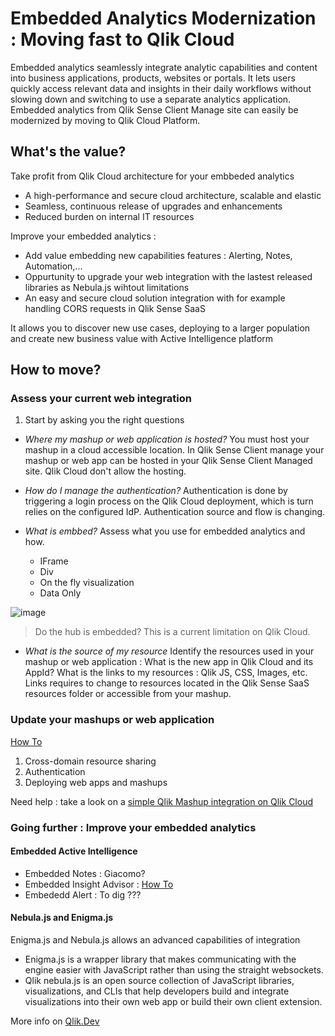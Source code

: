 # Embedded Analytics Modernization : Moving fast to Qlik Cloud

Embedded analytics seamlessly integrate analytic capabilities and content into business applications, products, websites or portals.
It lets users quickly access relevant data and insights in their daily workflows without slowing down and switching to use a separate analytics application.
Embedded analytics from Qlik Sense Client Manage site can easily be modernized by moving to Qlik Cloud Platform.

## What's the value?

Take profit from Qlik Cloud architecture for your embbeded analytics
- A high-performance and secure cloud architecture, scalable and elastic
- Seamless, continuous release of upgrades and enhancements
- Reduced burden on internal IT resources

Improve your embedded analytics :
- Add value embedding new capabilities features : Alerting, Notes, Automation,...
- Oppurtunity to upgrade your web integration with the lastest released libraries as Nebula.js wihtout limitations
- An easy and secure cloud solution integration with for example handling CORS requests in Qlik Sense SaaS

It allows you to discover new use cases, deploying to a larger population and create new business value with Active Intelligence platform

## How to move?

### Assess your current web integration

1. Start by asking you the right questions

- *Where my mashup or web application is hosted?*
You must host your mashup in a cloud accessible location.
In Qlik Sense Client manage your mashup or web app can be hosted in your Qlik Sense Client Managed site.
Qlik Cloud don't allow the hosting.

- *How do I manage the authentication?*
Authentication is done by triggering a login process on the Qlik Cloud deployment, which is turn relies on the configured IdP.
Authentication source and flow is changing.

- *What is embbed?*
Assess what you use for embedded analytics and how.
  - IFrame
  - Div
  - On the fly visualization
  - Data Only
  
![image](https://user-images.githubusercontent.com/24877503/166873460-7a988057-87d6-44c0-b3e3-810ab303c30d.png)


> Do the hub is embedded? This is a current limitation on Qlik Cloud.

- *What is the source of my resource*
Identify the resources used in your mashup or web application : 
What is the new app in Qlik Cloud and its AppId?
What is the links to my resources : Qlik JS, CSS, Images, etc. Links requires to change to resources located in the Qlik Sense SaaS resources folder or accessible from your mashup.  

### Update your mashups or web application
[How To](https://help.qlik.com/en-US/sense-developer/February2022/Subsystems/Mashups/Content/Sense_Mashups/Howtos/external-mashups-integrate-cloud.htm)

1. Cross-domain resource sharing
2. Authentication
3. Deploying web apps and mashups

Need help : take a look on a [simple Qlik Mashup integration on Qlik Cloud](https://help.qlik.com/en-US/sense-developer/February2022/Subsystems/Mashups/Content/Sense_Mashups/mashups-build_cloud.htm)

### Going further : Improve your embedded analytics

#### Embedded Active Intelligence 

- Embedded Notes : Giacomo?
- Embedded Insight Advisor : 
[How To](https://help.qlik.com/en-US/sense-developer/February2022/Subsystems/Mashups/Content/Sense_Mashups/Howtos/mashups-integrate-IA-chat.htm)
- Embededd Alert : To dig ???

#### Nebula.js and Enigma.js

Enigma.js and Nebula.js allows an advanced capabilities of integration
- Enigma.js is a wrapper library that makes communicating with the engine easier with JavaScript rather than using the straight websockets.
- Qlik nebula.js is an open source collection of JavaScript libraries, visualizations, and CLIs that help developers build and integrate visualizations into their own web app or build their own client extension.

More info on [Qlik.Dev](https://qlik.dev/basics/integrating-qlik-objects-into-web-apps)
